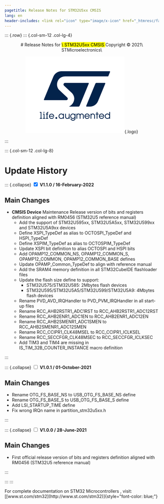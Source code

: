 ```yaml
---
pagetitle: Release Notes for STM32U5xx CMSIS
lang: en
header-includes: <link rel="icon" type="image/x-icon" href="_htmresc/favicon.png" />
---
```


::: {.row}
::: {.col-sm-12 .col-lg-4}

<center>
# Release Notes for <mark>\ STM32U5xx CMSIS </mark>
Copyright &copy; 2021\ STMicroelectronics\
    
[![ST logo](_htmresc/st_logo_2020.png)](https://www.st.com){.logo}
</center>

:::

::: {.col-sm-12 .col-lg-8}

# __Update History__

::: {.collapse}
<input type="checkbox" id="collapse-section3" checked aria-hidden="true">
<label for="collapse-section3" checked aria-hidden="true">__V1.1.0 /  16-February-2022__</label>
<div>

## Main Changes 

- **CMSIS Device** Maintenance Release version of bits and registers definition aligned with RM0456 (STM32U5 reference manual)
  - Add the support of STM32U595xx, STM32U5A5xx, STM32U599xx and STM32U5A9xx devices
  - Define XSPI_TypeDef as alias to OCTOSPI_TypeDef and HSPI_TypeDef
  - Define XSPIM_TypeDef as alias to OCTOSPIM_TypeDef
  - Update XSPI bit definition to alias OCTOSPI and HSPI bits
  - Add OPAMP12_COMMON_NS, OPAMP12_COMMON_S, OPAMP12_COMMON, OPAMP12_COMMON_BASE defines
  - Update OPAMP_Common_TypeDef to align with reference manual
  - Add the SRAM4 memory definition in all STM32CubeIDE flashloader files
  - Update the flash size define to support:
     - STM32U575/STM32U585: 2Mbytes flash devices
	 - STM32U595/STM32U5A5/STM32U599/STM32U5A9: 4Mbytes flash devices
  - Rename PVD_AVD_IRQHandler to PVD_PVM_IRQHandler in all start-up files
  - Rename RCC_AHB2RSTR1_ADC1RST to RCC_AHB2RSTR1_ADC12RST
  - Rename RCC_AHB2ENR1_ADC1EN to RCC_AHB2ENR1_ADC12EN
  - Rename RCC_AHB2SMENR1_ADC1SMEN to RCC_AHB2SMENR1_ADC12SMEN
  - Rename RCC_CCIPR1_CLK48MSEL to RCC_CCIPR1_ICLKSEL
  - Rename RCC_SECCFGR_CLK48MSEC to RCC_SECCFGR_ICLKSEC
  - Add TIM3 and TIM4 are missing in IS_TIM_32B_COUNTER_INSTANCE macro definition

</div>
:::

::: {.collapse}
<input type="checkbox" id="collapse-section2" aria-hidden="true">
<label for="collapse-section2" checked aria-hidden="true">__V1.0.1 /  01-October-2021__</label>
<div>

## Main Changes 

- Rename OTG_FS_BASE_NS to USB_OTG_FS_BASE_NS define
- Rename OTG_FS_BASE_S to USB_OTG_FS_BASE_S define
- Add LSI_STARTUP_TIME define
- Fix wrong IRQn name in partition_stm32u5xx.h


</div>
:::


::: {.collapse}
<input type="checkbox" id="collapse-section1" aria-hidden="true">
<label for="collapse-section1" checked aria-hidden="true">__V1.0.0 /  28-June-2021__</label>
<div>

## Main Changes 

- First official release version of bits and registers definition aligned with RM0456 (STM32U5 reference manual)


</div>
:::

:::
:::

<footer class="sticky">
For complete documentation on STM32 Microcontrollers </mark> ,
visit: [[www.st.com/stm32](http://www.st.com/stm32)]{style="font-color: blue;"}
</footer>
